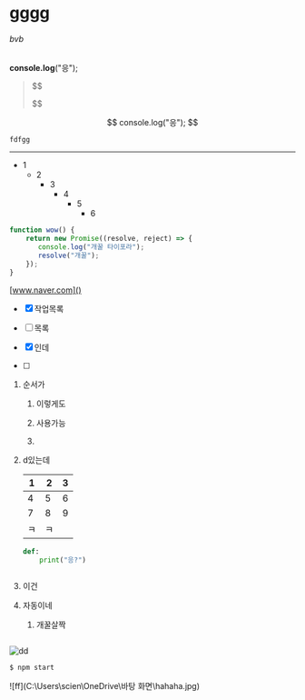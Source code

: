 # gggg

###### bvb

**console.log**("응");

> $$
> 
> $$


$$
console.log("응");
$$

`fdfgg`

****************************************************************************

<!--zzzzzz-->

- 1
  - 2
    - 3
      - 4
        - 5
          - 6



~~~~javascript
function wow() {
    return new Promise((resolve, reject) => {
       console.log("개꿀 타이포라");
       resolve("개꿀");
    });
}
~~~~

[www.naver.com]()

- [x] 작업목록

- [ ] 목록

- [x] 인데

- [ ] 

  

1. 순서가

   1. 이렇게도

   2. 사용가능

   3. 

      

2. d있는데

   | 1    | 2    | 3    |
   | ---- | ---- | ---- |
   | 4    | 5    | 6    |
   | 7    | 8    | 9    |
   | ㅋ   | ㅋ   |      |

   ```python
   def:
       print("응?")
   ```

   ```
   
   ```

   

1. 이건

2. 자동이네

   1. 개꿀살짝

      ```
      
      ```

      

![dd](C:\db\dd.PNG)



```commonlisp
$ npm start
```

![ff](C:\Users\scien\OneDrive\바탕 화면\hahaha.jpg)